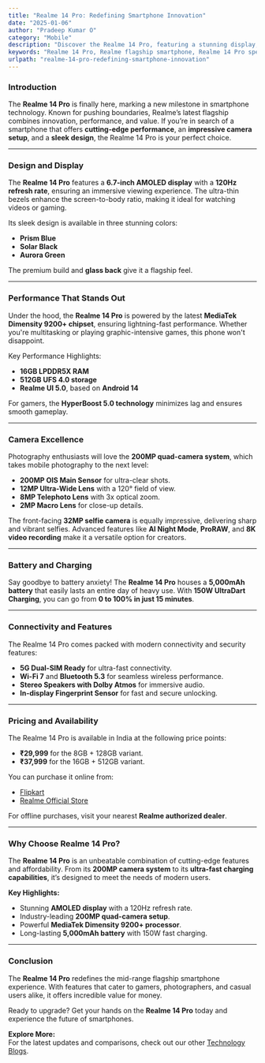 ```yaml
---
title: "Realme 14 Pro: Redefining Smartphone Innovation"
date: "2025-01-06"
author: "Pradeep Kumar O"
category: "Mobile"
description: "Discover the Realme 14 Pro, featuring a stunning display, exceptional performance, and an advanced camera system. Is this the best smartphone of 2025?"
keywords: "Realme 14 Pro, Realme flagship smartphone, Realme 14 Pro specs, Realme 14 Pro price, Realme 14 Pro features, Realme 14 Pro design, Realme 14 Pro review, Realme 14 Pro performance, smartphone innovation 2025, Realme UI 5.0, Realme fast charging, 200MP camera phone, Realme Pro series, AMOLED display, best smartphones 2025, affordable flagship smartphone, Realme mobile photography, Realme 14 Pro India, Realme 14 Pro launch"
urlpath: "realme-14-pro-redefining-smartphone-innovation"
---
```


### Introduction  

The **Realme 14 Pro** is finally here, marking a new milestone in smartphone technology. Known for pushing boundaries, Realme’s latest flagship combines innovation, performance, and value. If you’re in search of a smartphone that offers **cutting-edge performance**, an **impressive camera setup**, and a **sleek design**, the Realme 14 Pro is your perfect choice.  

---

### Design and Display  

The **Realme 14 Pro** features a **6.7-inch AMOLED display** with a **120Hz refresh rate**, ensuring an immersive viewing experience. The ultra-thin bezels enhance the screen-to-body ratio, making it ideal for watching videos or gaming.  

Its sleek design is available in three stunning colors:  
- **Prism Blue**  
- **Solar Black**  
- **Aurora Green**  

The premium build and **glass back** give it a flagship feel.  

---

### Performance That Stands Out  

Under the hood, the **Realme 14 Pro** is powered by the latest **MediaTek Dimensity 9200+ chipset**, ensuring lightning-fast performance. Whether you're multitasking or playing graphic-intensive games, this phone won't disappoint.  

Key Performance Highlights:  
- **16GB LPDDR5X RAM**  
- **512GB UFS 4.0 storage**  
- **Realme UI 5.0**, based on **Android 14**  

For gamers, the **HyperBoost 5.0 technology** minimizes lag and ensures smooth gameplay.  

---

### Camera Excellence  

Photography enthusiasts will love the **200MP quad-camera system**, which takes mobile photography to the next level:  
- **200MP OIS Main Sensor** for ultra-clear shots.  
- **12MP Ultra-Wide Lens** with a 120° field of view.  
- **8MP Telephoto Lens** with 3x optical zoom.  
- **2MP Macro Lens** for close-up details.  

The front-facing **32MP selfie camera** is equally impressive, delivering sharp and vibrant selfies. Advanced features like **AI Night Mode**, **ProRAW**, and **8K video recording** make it a versatile option for creators.  

---

### Battery and Charging  

Say goodbye to battery anxiety! The **Realme 14 Pro** houses a **5,000mAh battery** that easily lasts an entire day of heavy use. With **150W UltraDart Charging**, you can go from **0 to 100% in just 15 minutes**.  

---

### Connectivity and Features  

The Realme 14 Pro comes packed with modern connectivity and security features:  
- **5G Dual-SIM Ready** for ultra-fast connectivity.  
- **Wi-Fi 7** and **Bluetooth 5.3** for seamless wireless performance.  
- **Stereo Speakers with Dolby Atmos** for immersive audio.  
- **In-display Fingerprint Sensor** for fast and secure unlocking.  

---

### Pricing and Availability  

The Realme 14 Pro is available in India at the following price points:  
- **₹29,999** for the 8GB + 128GB variant.  
- **₹37,999** for the 16GB + 512GB variant.  

You can purchase it online from:  
- [Flipkart](https://www.flipkart.com)  
- [Realme Official Store](https://www.realme.com)  

For offline purchases, visit your nearest **Realme authorized dealer**.  

---

### Why Choose Realme 14 Pro?  

The **Realme 14 Pro** is an unbeatable combination of cutting-edge features and affordability. From its **200MP camera system** to its **ultra-fast charging capabilities**, it’s designed to meet the needs of modern users.  

**Key Highlights:**  
- Stunning **AMOLED display** with a 120Hz refresh rate.  
- Industry-leading **200MP quad-camera setup**.  
- Powerful **MediaTek Dimensity 9200+ processor**.  
- Long-lasting **5,000mAh battery** with 150W fast charging.  

---

### Conclusion  

The **Realme 14 Pro** redefines the mid-range flagship smartphone experience. With features that cater to gamers, photographers, and casual users alike, it offers incredible value for money.  

Ready to upgrade? Get your hands on the **Realme 14 Pro** today and experience the future of smartphones.  

**Explore More:**  
For the latest updates and comparisons, check out our other [Technology Blogs](https://www.onedaydevelopers.com/blog).  

 
